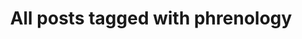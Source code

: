 ---
layout: tag
title: "All posts tagged with phrenology"
permalink: /weblog/tags/phrenology/
taxonomy: phrenology
---